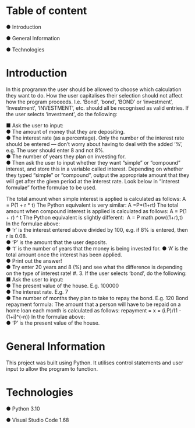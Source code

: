 # Table of content

● Introduction

● General Information

● Technologies

# Introduction

In this programm the user should be allowed to choose which calculation they want to do. How the user capitalises their selection should not affect how the   program proceeds. I.e. ‘Bond’, ‘bond’, ‘BOND’ or ‘investment’, ‘Investment’, ‘INVESTMENT’, etc. should all be recognised as valid entries. If the user selects ‘investment', do the following: 

■ Ask the user to input:  
● The amount of money that they are depositing.  
● The interest rate (as a percentage). Only the number of the interest rate should be entered — don’t worry about having to deal with the added ‘%’, e.g. The user should enter 8 and not 8%.  
● The number of years they plan on investing for.  
● Then ask the user to input whether they want “simple” or “compound” interest, and store this in a variable called ​interest​. Depending on whether they typed “simple” or “compound”, output the appropriate amount that they will get after the given period at the interest rate. 
Look below in “Interest formulae” forthe formulae to be used. 

The total amount when ​simple interest is applied is calculated as follows:
A = P(1 + r * t) The Python equivalent is very similar: 
​A =P*(1+rt)   The total amount when 
​compound interest is applied is calculated as follows:
​A = P(1 + r) ^ t The Python equivalent is slightly different:
​ A = P math.pow((1+r),t)   
In the formulae above:  
● ‘r’ is the interest entered above divided by 100, e.g. if 8% is entered, then r is 0.08.  
● ‘P’ is the amount that the user deposits.  
● ‘t’ is the number of years that the money is being invested for. 
● ‘A’ is the total amount once the interest has been applied.     
● Print out the answer!  
● Try enter 20 years and 8 (%) and see what the difference is depending on the type of interest rate!    #. 3. If the user selects ‘bond’, do the following:  
■ Ask the user to input:  
● The present value of the house. E.g. 100000  
● The interest rate. E.g. 7  
● The number of months they plan to take to repay the bond. E.g. 120    Bond repayment formula:  The amount that a person will have to be repaid on a home loan each month is calculated as follows: 
repayment =​ ​x = (i.P)/(1 - (1+i)^(-n)) In the formulae above:  
● ‘P’ is the present value of the house. 

# General Information

This project was built using Python. It utilises control statements and user input to allow the program to function.

# Technologies

● Python 3.10

● Visual Studio Code 1.68




